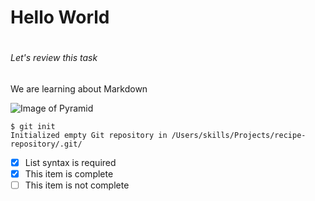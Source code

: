 # <h1>Hello World<h1>
###### <h6>Let's review this task<h6>

We are learning about Markdown

![Image of Pyramid](https://images.unsplash.com/photo-1597600159211-d6c104f408d1?q=80&w=2839&auto=format&fit=crop&ixlib=rb-4.0.3&ixid=M3wxMjA3fDB8MHxwaG90by1wYWdlfHx8fGVufDB8fHx8fA%3D%3D)

```
$ git init
Initialized empty Git repository in /Users/skills/Projects/recipe-repository/.git/
```

- [x] List syntax is required
- [x] This item is complete
- [ ] This item is not complete
